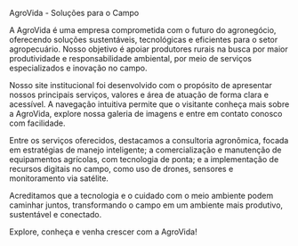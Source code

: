 AgroVida - Soluções para o Campo

A AgroVida é uma empresa comprometida com o futuro do agronegócio, oferecendo soluções sustentáveis, tecnológicas e eficientes para o setor agropecuário. Nosso objetivo é apoiar produtores rurais na busca por maior produtividade e responsabilidade ambiental, por meio de serviços especializados e inovação no campo.

Nosso site institucional foi desenvolvido com o propósito de apresentar nossos principais serviços, valores e área de atuação de forma clara e acessível. A navegação intuitiva permite que o visitante conheça mais sobre a AgroVida, explore nossa galeria de imagens e entre em contato conosco com facilidade.

Entre os serviços oferecidos, destacamos a consultoria agronômica, focada em estratégias de manejo inteligente; a comercialização e manutenção de equipamentos agrícolas, com tecnologia de ponta; e a implementação de recursos digitais no campo, como uso de drones, sensores e monitoramento via satélite.

Acreditamos que a tecnologia e o cuidado com o meio ambiente podem caminhar juntos, transformando o campo em um ambiente mais produtivo, sustentável e conectado.

Explore, conheça e venha crescer com a AgroVida!
